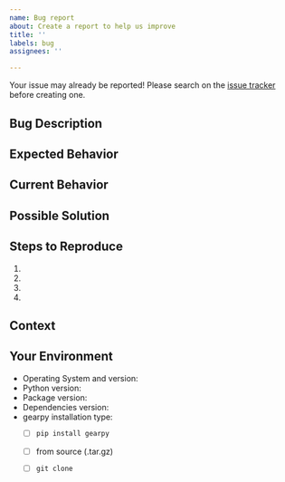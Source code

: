 ```yaml
---
name: Bug report
about: Create a report to help us improve
title: ''
labels: bug
assignees: ''

---
```


Your issue may already be reported!
Please search on the [issue tracker](../) before creating one.

## Bug Description
<!--- A clear and concise description of what the bug is -->

## Expected Behavior
<!--- If you're describing a bug, tell us what should happen -->
<!--- If you're suggesting a change/improvement, tell us how it should work -->

## Current Behavior
<!--- If describing a bug, tell us what happens instead of the expected behavior -->
<!--- If suggesting a change/improvement, explain the difference from current behavior -->

## Possible Solution
<!--- Not obligatory, but suggest a fix/reason for the bug, -->
<!--- or ideas how to implement the addition or change -->

## Steps to Reproduce
<!--- Only for bugs, provide a link to a live example, or an unambiguous set -->
<!--- of steps to reproduce this bug. Include code to reproduce, if relevant -->
1.
2.
3.
4.

## Context
<!--- How has this issue affected you? What are you trying to accomplish? -->
<!--- Providing context helps us come up with a solution that is most useful in the real world -->

## Your Environment
<!--- Include as many relevant details about the environment you experienced the bug in -->
* Operating System and version:
* Python version:
* Package version:
* Dependencies version:
* gearpy installation type:
  - [ ] `pip install gearpy`
  - [ ] from source (.tar.gz)
  - [ ] `git clone`
  
